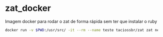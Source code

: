 # zat_docker

Imagem docker para rodar o zat de forma rápida sem ter que instalar o ruby

```bash
docker run -v $PWD:/usr/src/ -it --rm --name teste taciossbr/zat zat new
```